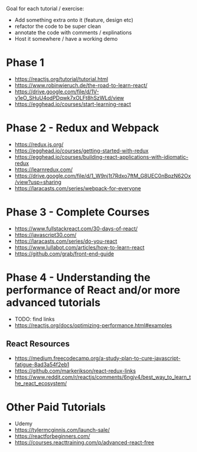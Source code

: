 

Goal for each tutorial / exercise: 
* Add something extra onto it (feature, design etc)
* refactor the code to be super clean
* annotate the code with comments / explinations
* Host it somewhere / have a working demo

# Phase 1
* https://reactjs.org/tutorial/tutorial.html
* https://www.robinwieruch.de/the-road-to-learn-react/
* https://drive.google.com/file/d/1V-v1eO_SHuU4odPDqwk7xOLFt8hSzWLd/view
* https://egghead.io/courses/start-learning-react

# Phase 2 - Redux and Webpack
* https://redux.js.org/
* https://egghead.io/courses/getting-started-with-redux
* https://egghead.io/courses/building-react-applications-with-idiomatic-redux
* https://learnredux.com/
* https://drive.google.com/file/d/1_W9nj1t7Rdxo7ftM_G8UEC0nBqzN62Ox/view?usp=sharing
* https://laracasts.com/series/webpack-for-everyone

# Phase 3 - Complete Courses 
* https://www.fullstackreact.com/30-days-of-react/
* https://javascript30.com/
* https://laracasts.com/series/do-you-react
* https://www.lullabot.com/articles/how-to-learn-react
* https://github.com/grab/front-end-guide

# Phase 4 - Understanding the performance of React and/or more advanced tutorials
* TODO: find links
* https://reactjs.org/docs/optimizing-performance.html#examples

## React Resources
* https://medium.freecodecamp.org/a-study-plan-to-cure-javascript-fatigue-8ad3a54f2eb1
* https://github.com/markerikson/react-redux-links
* https://www.reddit.com/r/reactjs/comments/6ngjv4/best_way_to_learn_the_react_ecosystem/

# Other Paid Tutorials
* Udemy
* https://tylermcginnis.com/launch-sale/
* https://reactforbeginners.com/
* https://courses.reacttraining.com/p/advanced-react-free
